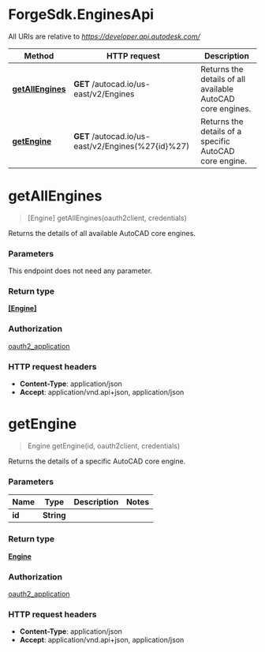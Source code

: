 # ForgeSdk.EnginesApi

All URIs are relative to *https://developer.api.autodesk.com/*

Method | HTTP request | Description
------------- | ------------- | -------------
[**getAllEngines**](EnginesApi.md#getAllEngines) | **GET** /autocad.io/us-east/v2/Engines | Returns the details of all available AutoCAD core engines.
[**getEngine**](EnginesApi.md#getEngine) | **GET** /autocad.io/us-east/v2/Engines(%27{id}%27) | Returns the details of a specific AutoCAD core engine.


<a name="getAllEngines"></a>
# **getAllEngines**
> [Engine] getAllEngines(oauth2client, credentials)

Returns the details of all available AutoCAD core engines.

### Parameters
This endpoint does not need any parameter.

### Return type

[**[Engine]**](Engine.md)

### Authorization

[oauth2_application](../README.md#authentication)

### HTTP request headers

 - **Content-Type**: application/json
 - **Accept**: application/vnd.api+json, application/json

<a name="getEngine"></a>
# **getEngine**
> Engine getEngine(id, oauth2client, credentials)

Returns the details of a specific AutoCAD core engine.

### Parameters

Name | Type | Description  | Notes
------------- | ------------- | ------------- | -------------
 **id** | **String**|  | 

### Return type

[**Engine**](Engine.md)

### Authorization

[oauth2_application](../README.md#authentication)

### HTTP request headers

 - **Content-Type**: application/json
 - **Accept**: application/vnd.api+json, application/json

